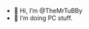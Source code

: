 - 👋 Hi, I’m @TheMrTuBBy
- 👀 I’m doing PC stuff.

<!---
TheMrTuBBy/TheMrTuBBy is a ✨ special ✨ repository because its `README.md` (this file) appears on your GitHub profile.
You can click the Preview link to take a look at your changes.
--->
